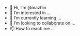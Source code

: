 - 👋 Hi, I’m @mazhin
- 👀 I’m interested in ...
- 🌱 I’m currently learning ...
- 💞️ I’m looking to collaborate on ...
- 📫 How to reach me ...

<!---
mazhin/mazhin is a ✨ special ✨ repository because its `README.md` (this file) appears on your GitHub profile.
You can click the Preview link to take a look at your changes.
--->
